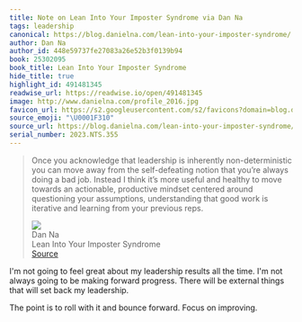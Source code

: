 ```yaml
---
title: Note on Lean Into Your Imposter Syndrome via Dan Na
tags: leadership
canonical: https://blog.danielna.com/lean-into-your-imposter-syndrome/
author: Dan Na
author_id: 448e59737fe27083a26e52b3f0139b94
book: 25302095
book_title: Lean Into Your Imposter Syndrome
hide_title: true
highlight_id: 491481345
readwise_url: https://readwise.io/open/491481345
image: http://www.danielna.com/profile_2016.jpg
favicon_url: https://s2.googleusercontent.com/s2/favicons?domain=blog.danielna.com
source_emoji: "\U0001F310"
source_url: https://blog.danielna.com/lean-into-your-imposter-syndrome/#:~:text=Once%20you%20acknowledge,your%20previous%20reps.
serial_number: 2023.NTS.355
---
```

> Once you acknowledge that leadership is inherently non-deterministic you can move away from the self-defeating notion that you’re always doing a bad job. Instead I think it’s more useful and healthy to move towards an actionable, productive mindset centered around questioning your assumptions, understanding that good work is iterative and learning from your previous reps.
> <div class="quoteback-footer"><div class="quoteback-avatar"><img class="mini-favicon" src="https://s2.googleusercontent.com/s2/favicons?domain=blog.danielna.com"></div><div class="quoteback-metadata"><div class="metadata-inner"><span style="display:none">FROM:</span><div aria-label="Dan Na" class="quoteback-author"> Dan Na</div><div aria-label="Lean Into Your Imposter Syndrome" class="quoteback-title"> Lean Into Your Imposter Syndrome</div></div></div><div class="quoteback-backlink"><a target="_blank" aria-label="go to the full text of this quotation" rel="noopener" href="https://blog.danielna.com/lean-into-your-imposter-syndrome/#:~:text=Once%20you%20acknowledge,your%20previous%20reps." class="quoteback-arrow"> Source</a></div></div>

I'm not going to feel great about my leadership results all the time. I'm not always going to be making forward progress. There will be external things that will set back my leadership.

The point is to roll with it and bounce forward. Focus on improving.